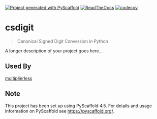 <!-- These are examples of badges you might want to add to your README:
     please update the URLs accordingly

[![Built Status](https://api.cirrus-ci.com/github/<USER>/csdigit.svg?branch=main)](https://cirrus-ci.com/github/<USER>/csdigit)
[![Coveralls](https://img.shields.io/coveralls/github/<USER>/csdigit/main.svg)](https://coveralls.io/r/<USER>/csdigit)
[![PyPI-Server](https://img.shields.io/pypi/v/csdigit.svg)](https://pypi.org/project/csdigit/)
[![Conda-Forge](https://img.shields.io/conda/vn/conda-forge/csdigit.svg)](https://anaconda.org/conda-forge/csdigit)
[![Monthly Downloads](https://pepy.tech/badge/csdigit/month)](https://pepy.tech/project/csdigit)
[![Twitter](https://img.shields.io/twitter/url/http/shields.io.svg?style=social&label=Twitter)](https://twitter.com/csdigit)
-->

[![Project generated with PyScaffold](https://img.shields.io/badge/-PyScaffold-005CA0?logo=pyscaffold)](https://pyscaffold.org/)
[![ReadTheDocs](https://readthedocs.org/projects/csdigit/badge/?version=latest)](https://csdigit.readthedocs.io/en/stable/)
[![codecov](https://codecov.io/gh/luk036/csdigit/branch/main/graph/badge.svg?token=B8UXKlkDsc)](https://codecov.io/gh/luk036/csdigit)

# csdigit

> Canonical Signed Digit Conversion in Python

A longer description of your project goes here...

## Used By

[multiplierless](https://github.com/luk036/multiplierless)

<!-- pyscaffold-notes -->

## Note

This project has been set up using PyScaffold 4.5. For details and usage
information on PyScaffold see https://pyscaffold.org/.
